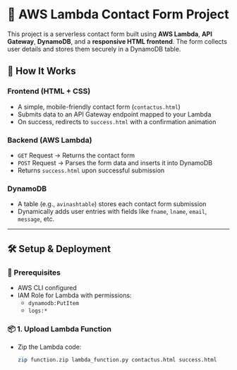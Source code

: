 # 📨 AWS Lambda Contact Form Project

This project is a serverless contact form built using **AWS Lambda**, **API Gateway**, **DynamoDB**, and a **responsive HTML frontend**. The form collects user details and stores them securely in a DynamoDB table.


## 🚀 How It Works

### Frontend (HTML + CSS)

- A simple, mobile-friendly contact form (`contactus.html`)
- Submits data to an API Gateway endpoint mapped to your Lambda
- On success, redirects to `success.html` with a confirmation animation

### Backend (AWS Lambda)

- `GET` Request → Returns the contact form
- `POST` Request → Parses the form data and inserts it into DynamoDB
- Returns `success.html` upon successful submission

### DynamoDB

- A table (e.g., `avinashtable`) stores each contact form submission
- Dynamically adds user entries with fields like `fname`, `lname`, `email`, `message`, etc.

---

## 🛠️ Setup & Deployment

### 🧱 Prerequisites

- AWS CLI configured
- IAM Role for Lambda with permissions:
  - `dynamodb:PutItem`
  - `logs:*`

### 📦 1. Upload Lambda Function

- Zip the Lambda code:
  ```bash
  zip function.zip lambda_function.py contactus.html success.html
